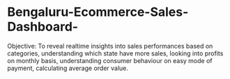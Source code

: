 # Bengaluru-Ecommerce-Sales-Dashboard-
Objective: To reveal realtime insights into sales performances based on categories, understanding which state have more sales, looking into profits on monthly basis, understanding consumer behaviour on easy mode of payment, calculating average order value.
